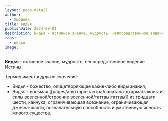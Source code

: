 ```yaml
---
layout: page-detail
author:
  - Яшодеви
title: видья
publishDate: 2024-09-01
description: Видья - истинное знание, мудрость, непосредственное видение Истины.
tags:
  - видья
image:
---
```

**Видья** - истинное знание, мудрость, непосредственное видение Истины.

*Термин имеет и другие значения:*

- Видья - божество, олицетворяющее какие-либо виды знания;
- Видья - восьмая [[pages/ануттара-тантра/санатана-дхарма/законы и силы вселенной/строение вселенной/таттвы|таттвы]] из тридцати шести, канчука, ограничивающая всезнание, ограничивающая джняна-шакти, познавательную способность и умственную ясность живого существа.


